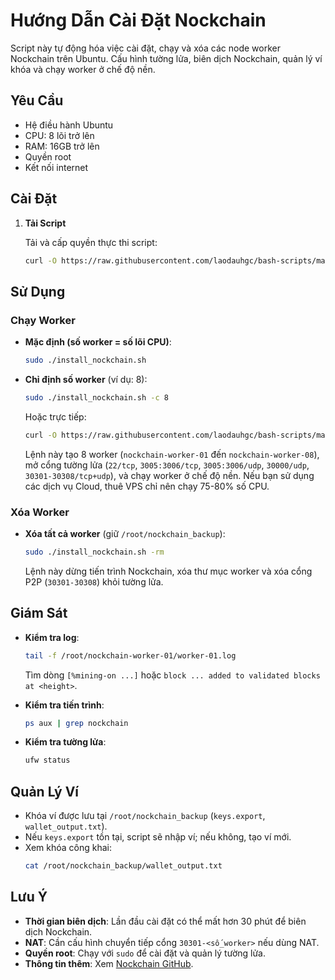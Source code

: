 # Hướng Dẫn Cài Đặt Nockchain

Script này tự động hóa việc cài đặt, chạy và xóa các node worker Nockchain trên Ubuntu. Cấu hình tường lửa, biên dịch Nockchain, quản lý ví khóa và chạy worker ở chế độ nền.

## Yêu Cầu

- Hệ điều hành Ubuntu
- CPU: 8 lõi trở lên
- RAM: 16GB trở lên
- Quyền root
- Kết nối internet

## Cài Đặt

1. **Tải Script**

   Tải và cấp quyền thực thi script:
   ```bash
   curl -O https://raw.githubusercontent.com/laodauhgc/bash-scripts/main/nockchain/install_nockchain.sh && chmod u+x install_nockchain.sh && ./install_nockchain.sh
   ```

## Sử Dụng

### Chạy Worker

- **Mặc định (số worker = số lõi CPU)**:
  ```bash
  sudo ./install_nockchain.sh
  ```

- **Chỉ định số worker** (ví dụ: 8):
  ```bash
  sudo ./install_nockchain.sh -c 8
  ```
  Hoặc trực tiếp:
   ```bash
   curl -O https://raw.githubusercontent.com/laodauhgc/bash-scripts/main/nockchain/install_nockchain.sh && chmod u+x install_nockchain.sh && ./install_nockchain.sh -c 8
   ```

  Lệnh này tạo 8 worker (`nockchain-worker-01` đến `nockchain-worker-08`), mở cổng tường lửa (`22/tcp`, `3005:3006/tcp`, `3005:3006/udp`, `30000/udp`, `30301-30308/tcp+udp`), và chạy worker ở chế độ nền.
  Nếu bạn sử dụng các dịch vụ Cloud, thuê VPS chỉ nên chạy 75-80% số CPU.

### Xóa Worker

- **Xóa tất cả worker** (giữ `/root/nockchain_backup`):
  ```bash
  sudo ./install_nockchain.sh -rm
  ```

  Lệnh này dừng tiến trình Nockchain, xóa thư mục worker và xóa cổng P2P (`30301-30308`) khỏi tường lửa.

## Giám Sát

- **Kiểm tra log**:
  ```bash
  tail -f /root/nockchain-worker-01/worker-01.log
  ```
  Tìm dòng `[%mining-on ...]` hoặc `block ... added to validated blocks at <height>`.

- **Kiểm tra tiến trình**:
  ```bash
  ps aux | grep nockchain
  ```

- **Kiểm tra tường lửa**:
  ```bash
  ufw status
  ```

## Quản Lý Ví

- Khóa ví được lưu tại `/root/nockchain_backup` (`keys.export`, `wallet_output.txt`).
- Nếu `keys.export` tồn tại, script sẽ nhập ví; nếu không, tạo ví mới.
- Xem khóa công khai:
  ```bash
  cat /root/nockchain_backup/wallet_output.txt
  ```

## Lưu Ý

- **Thời gian biên dịch**: Lần đầu cài đặt có thể mất hơn 30 phút để biên dịch Nockchain.
- **NAT**: Cần cấu hình chuyển tiếp cổng `30301-<số_worker>` nếu dùng NAT.
- **Quyền root**: Chạy với `sudo` để cài đặt và quản lý tường lửa.
- **Thông tin thêm**: Xem [Nockchain GitHub](https://github.com/zorp-corp/nockchain).
